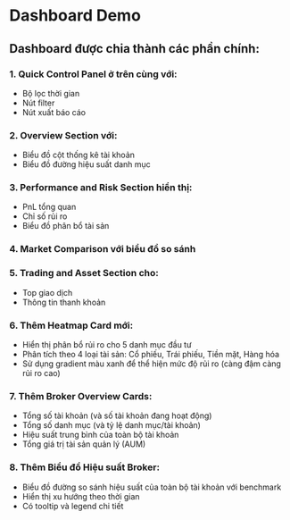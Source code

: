# Dashboard Demo
## Dashboard được chia thành các phần chính:
### 1. Quick Control Panel ở trên cùng với:
- Bộ lọc thời gian
- Nút filter
- Nút xuất báo cáo
### 2. Overview Section với:
- Biểu đồ cột thống kê tài khoản
- Biểu đồ đường hiệu suất danh mục
### 3. Performance and Risk Section hiển thị:
- PnL tổng quan
- Chỉ số rủi ro
- Biểu đồ phân bổ tài sản
### 4. Market Comparison với biểu đồ so sánh
### 5. Trading and Asset Section cho:
- Top giao dịch
- Thông tin thanh khoản
### 6. Thêm Heatmap Card mới:
- Hiển thị phân bổ rủi ro cho 5 danh mục đầu tư
- Phân tích theo 4 loại tài sản: Cổ phiếu, Trái phiếu, Tiền mặt, Hàng hóa
- Sử dụng gradient màu xanh để thể hiện mức độ rủi ro (càng đậm càng rủi ro cao)
### 7. Thêm Broker Overview Cards:
- Tổng số tài khoản (và số tài khoản đang hoạt động)
- Tổng số danh mục (và tỷ lệ danh mục/tài khoản)
- Hiệu suất trung bình của toàn bộ tài khoản
- Tổng giá trị tài sản quản lý (AUM)
### 8. Thêm Biểu đồ Hiệu suất Broker:
- Biểu đồ đường so sánh hiệu suất của toàn bộ tài khoản với benchmark
- Hiển thị xu hướng theo thời gian
- Có tooltip và legend chi tiết
